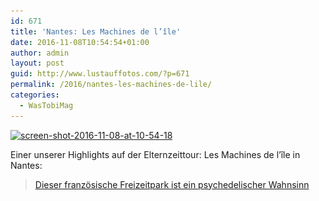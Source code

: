 ```yaml
---
id: 671
title: 'Nantes: Les Machines de l’île'
date: 2016-11-08T10:54:54+01:00
author: admin
layout: post
guid: http://www.lustauffotos.com/?p=671
permalink: /2016/nantes-les-machines-de-lile/
categories:
  - WasTobiMag
---
```

[<img src="/files/2016/11/Screen-Shot-2016-11-08-at-10.54.18-300x195.png" alt="screen-shot-2016-11-08-at-10-54-18" width="300" height="195" class="aligncenter size-medium wp-image-672" srcset="/files/2016/11/Screen-Shot-2016-11-08-at-10.54.18-300x195.png 300w, /files/2016/11/Screen-Shot-2016-11-08-at-10.54.18-768x499.png 768w, /files/2016/11/Screen-Shot-2016-11-08-at-10.54.18.png 879w" sizes="(max-width: 300px) 100vw, 300px" />](/files/2016/11/Screen-Shot-2016-11-08-at-10.54.18.png)

Einer unserer Highlights auf der Elternzeittour: Les Machines de l’île in Nantes:

<blockquote class="wp-embedded-content" data-secret="8w6aMVx4SE">
  <p>
    <a href="https://ze.tt/dieser-franzoesische-freizeitpark-ist-ein-psychedelischer-wahnsinn/">Dieser französische Freizeitpark ist ein psychedelischer Wahnsinn</a>
  </p>
</blockquote>
